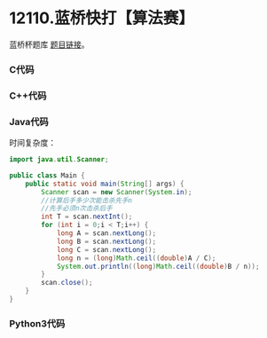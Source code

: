 # 12110.蓝桥快打【算法赛】

蓝桥杯题库 [题目链接](https://www.lanqiao.cn/problems/12110/learning/)。

### C代码

### C++代码

### Java代码
时间复杂度：
```Java
import java.util.Scanner;

public class Main {
    public static void main(String[] args) {
        Scanner scan = new Scanner(System.in);
        //计算后手多少次能击杀先手n
        //先手必须n次击杀后手
        int T = scan.nextInt();
        for (int i = 0;i < T;i++) {
            long A = scan.nextLong();
            long B = scan.nextLong();
            long C = scan.nextLong();
            long n = (long)Math.ceil((double)A / C);
            System.out.println((long)Math.ceil((double)B / n));
        }
        scan.close();
    }
}
```

### Python3代码